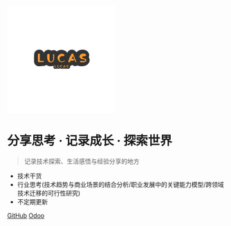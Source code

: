 [//]: # (![logo]&#40;_media/icon.svg&#41;)
![logo](_images/lucas2_empty.png)
# 分享思考 · 记录成长 · 探索世界<small></small>

> 记录技术探索、生活感悟与经验分享的地方

- 技术干货
- 行业思考(技术趋势与商业场景的结合分析/职业发展中的关键能力模型/跨领域技术迁移的可行性研究)
- 不定期更新

[GitHub](/)
[Odoo](/odoo/README.md)